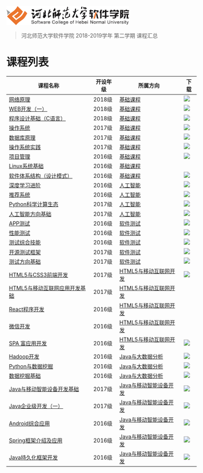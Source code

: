 <img src="./image/logo.png" height="50" />

> 河北师范大学软件学院 2018-2019学年 第二学期 课程汇总

# 课程列表

|课程名称|开设年级|所属方向|下载|
|-------|-------|-------|-------|
|[网络原理](https://github.com/edu2act/course-NetWork/tree/2018-2019-2st) | 2018级 | [基础课程](./courses/基础课程) |[![](https://img.shields.io/badge/term-2018--2019--1st-9cf.svg)](https://github.com/edu2act/course-NetWork/releases/tag/2018-2019-2st) |
|[WEB开发（一）](https://github.com/edu2act/course-web1/tree/2018-2019-2st) | 2018级 | [基础课程](./courses/基础课程) |[![](https://img.shields.io/badge/term-2018--2019--1st-9cf.svg)](https://github.com/edu2act/course-web1/releases/tag/2018-2019-2st) |
|[程序设计基础（C语言）](https://github.com/edu2act/course-C/tree/2018-2019-2st) | 2018级 | [基础课程](./courses/基础课程) |[![](https://img.shields.io/badge/term-2018--2019--1st-9cf.svg)](https://github.com/edu2act/course-C/releases/tag/2018-2019-2st) |
|[操作系统](https://github.com/edu2act/course-OS/tree/2018-2019-2st) | 2017级 | [基础课程](./courses/基础课程) |[![](https://img.shields.io/badge/term-2018--2019--1st-9cf.svg)](https://github.com/edu2act/course-OS/releases/tag/2018-2019-2st) |
|[数据库原理](https://github.com/edu2act/course-DataBase/tree/2018-2019-2st) | 2017级 | [基础课程](./courses/基础课程) |[![](https://img.shields.io/badge/term-2018--2019--1st-9cf.svg)](https://github.com/edu2act/course-DataBase/releases/tag/2018-2019-2st) |
|[操作系统实践](https://github.com/edu2act/course-os-practice/tree/2018-2019-2st) | 2017级 | [基础课程](./courses/基础课程) |[![](https://img.shields.io/badge/term-2018--2019--1st-9cf.svg)](https://github.com/edu2act/course-os-practice/releases/tag/2018-2019-2st) |
|[项目管理](https://github.com/edu2act/course-IT-Project-Management/tree/2018-2019-2st) | 2016级 | [基础课程](./courses/基础课程) |[![](https://img.shields.io/badge/term-2018--2019--1st-9cf.svg)](https://github.com/edu2act/course-IT-Project-Management/releases/tag/2018-2019-2st) |
|[Linux系统基础](https://github.com/edu2act/course-linux-system/) | 2016级 | [基础课程](./courses/基础课程) | |
|[软件体系结构（设计模式）](https://github.com/edu2act/course-Software-architecture/tree/2018-2019-2st) | 2016级 | [基础课程](./courses/基础课程) |[![](https://img.shields.io/badge/term-2018--2019--1st-9cf.svg)](https://github.com/edu2act/course-Software-architecture/releases/tag/2018-2019-2st) |
|[深度学习进阶](https://github.com/edu2act/course-deep-learning-advanced/tree/2018-2019-2st) | 2016级 | [人工智能](./courses/人工智能) |[![](https://img.shields.io/badge/term-2018--2019--1st-9cf.svg)](https://github.com/edu2act/course-deep-learning-advanced/releases/tag/2018-2019-2st) |
|[推荐系统](https://github.com/edu2act/course-Recommender-Systems/tree/2018-2019-2st) | 2016级 | [人工智能](./courses/人工智能) |[![](https://img.shields.io/badge/term-2018--2019--1st-9cf.svg)](https://github.com/edu2act/course-Recommender-Systems/releases/tag/2018-2019-2st) |
|[Python科学计算生态](https://github.com/edu2act/course-PySCE/tree/2018-2019-2st) |2017级 |[人工智能](./courses/人工智能) |[![](https://img.shields.io/badge/term-2018--2019--1st-9cf.svg)](https://github.com/edu2act/course-PySCE/releases/tag/2018-2019-2st) |
|[人工智能方向基础](https://github.com/edu2act/course-machine-learning-foundation/tree/2018-2019-2st) | 2017级 | [人工智能](./courses/人工智能) |[![](https://img.shields.io/badge/term-2018--2019--1st-9cf.svg)](https://github.com/edu2act/course-machine-learning-foundation/releases/tag/2018-2019-2st) |
|[APP测试](https://github.com/edu2act/course-APP-Testing/tree/2018-2019-2st) | 2016级 | [软件测试](./courses/软件测试) |[![](https://img.shields.io/badge/term-2018--2019--1st-9cf.svg)](https://github.com/edu2act/course-APP-Testing/releases/tag/2018-2019-2st) |
|[性能测试](https://github.com/edu2act/course-Load-Testing/tree/2018-2019-2st) | 2016级 | [软件测试](./courses/软件测试) |[![](https://img.shields.io/badge/term-2018--2019--1st-9cf.svg)](https://github.com/edu2act/course-Load-Testing/releases/tag/2018-2019-2st) |
|[测试综合技能](https://github.com/edu2act/course-testing-comprehensive-skill/tree/2018-2019-2st) | 2016级 | [软件测试](./courses/软件测试) |[![](https://img.shields.io/badge/term-2018--2019--1st-9cf.svg)](https://github.com/edu2act/course-testing-comprehensive-skill/releases/tag/2018-2019-2st) |
|[开源测试框架](https://github.com/edu2act/course-web-driver/tree/2018-2019-2st) | 2017级 | [软件测试](./courses/软件测试) |[![](https://img.shields.io/badge/term-2018--2019--1st-9cf.svg)](https://github.com/edu2act/course-web-driver/releases/tag/2018-2019-2st) |
|[测试方向基础](https://github.com/edu2act/course-JavaEE/tree/2018-2019-2st) | 2017级 | [软件测试](./courses/软件测试) |[![](https://img.shields.io/badge/term-2018--2019--1st-9cf.svg)](https://github.com/edu2act/course-JavaEE/releases/tag/2018-2019-2st) |
|[HTML5与CSS3前端开发](https://github.com/edu2act/course-HTML5-and-mobile-internet-development-fondation/tree/2018-2019-2st) | 2017级 | [HTML5与移动互联网开发](./courses/HTML5与移动互联网开发) |[![](https://img.shields.io/badge/term-2018--2019--1st-9cf.svg)](https://github.com/edu2act/course-HTML5-and-mobile-internet-development-fondation/releases/tag/2018-2019-2st) |
|[HTML5与移动互联网应用开发基础](https://github.com/edu2act/course-javascript-advanced) | 2017级 | [HTML5与移动互联网开发](./courses/HTML5与移动互联网开发) | |
|[React程序开发](https://github.com/edu2act/course-react) | 2016级 | [HTML5与移动互联网开发](./courses/HTML5与移动互联网开发) | |
|[微信开发](https://github.com/edu2act/course-wechat-and-miniprogram) | 2016级 | [HTML5与移动互联网开发](./courses/HTML5与移动互联网开发) | |
|[SPA 富应用开发](https://github.com/edu2act/course-spa/tree/2018-2019-2st) | 2016级 | [HTML5与移动互联网开发](./courses/HTML5与移动互联网开发) |[![](https://img.shields.io/badge/term-2018--2019--1st-9cf.svg)](https://github.com/edu2act/course-spa/releases/tag/2018-2019-2st) |
|[Hadoop开发](https://github.com/edu2act/course-Hadoop/tree/2018-2019-2st) | 2016级 | [Java与大数据分析](./courses/Java与大数据分析) |[![](https://img.shields.io/badge/term-2018--2019--1st-9cf.svg)](https://github.com/edu2act/course-Hadoop/releases/tag/2018-2019-2st) |
|[Python与数据挖掘](https://github.com/edu2act/course-Python/tree/2018-2019-2st) | 2016级 | [Java与大数据分析](./courses/Java与大数据分析) |[![](https://img.shields.io/badge/term-2018--2019--1st-9cf.svg)](https://github.com/edu2act/course-Python/releases/tag/2018-2019-2st) |
|[数据挖掘基础](https://github.com/edu2act/course-Fundamentals-of-data-mining/tree/2018-2019-2st) | 2016级 | [Java与大数据分析](./courses/Java与大数据分析) |[![](https://img.shields.io/badge/term-2018--2019--1st-9cf.svg)](https://github.com/edu2act/course-Fundamentals-of-data-mining/releases/tag/2018-2019-2st) |
|[Java与移动智能设备开发基础](https://github.com/edu2act/course-android/tree/2018-2019-2st) | 2017级 | [Java与移动智能设备开发](./courses/Java与移动智能设备开发) |[![](https://img.shields.io/badge/term-2018--2019--1st-9cf.svg)](https://github.com/edu2act/course-android/releases/tag/2018-2019-2st) |
|[Java企业级开发（一）](https://github.com/edu2act/course-JavaEE/tree/2018-2019-2st) | 2017级 | [Java与移动智能设备开发](./courses/Java与移动智能设备开发) |[![](https://img.shields.io/badge/term-2018--2019--1st-9cf.svg)](https://github.com/edu2act/course-JavaEE/releases/tag/2018-2019-2st) |
|[Android综合应用](https://github.com/edu2act/course-Android-Integrated-Application/tree/2018-2019-2st) | 2016级 | [Java与移动智能设备开发](./courses/Java与移动智能设备开发) |[![](https://img.shields.io/badge/term-2018--2019--1st-9cf.svg)](https://github.com/edu2act/course-Android-Integrated-Application/releases/tag/2018-2019-2st) |
|[Spring框架介绍及应用](https://github.com/edu2act/course-spring/tree/2018-2019-2st) | 2016级 | [Java与移动智能设备开发](./courses/Java与移动智能设备开发) |[![](https://img.shields.io/badge/term-2018--2019--1st-9cf.svg)](https://github.com/edu2act/course-spring/releases/tag/2018-2019-2st) |
|[Java持久化框架开发](https://github.com/edu2act/course-hibernate/tree/2018-2019-2st) | 2016级 | [Java与移动智能设备开发](./courses/Java与移动智能设备开发) |[![](https://img.shields.io/badge/term-2018--2019--1st-9cf.svg)](https://github.com/edu2act/course-hibernate/releases/tag/2018-2019-2st) |

